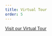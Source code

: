 ```yaml
---
title: Virtual Tour
order: 5
---
```


[Visit our Virtual Tour](http://accd360tours.com/pec/index.html)
